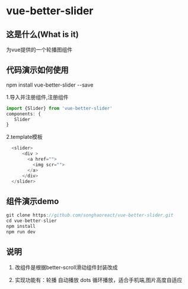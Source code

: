 # vue-better-slider

## 这是什么(What is it)
为vue提供的一个轮播图组件

## 代码演示如何使用

npm install vue-better-slider --save 

1.导入并注册组件,注册组件
```js
import {Slider} from 'vue-better-slider'
components: {
   Slider
}
```
2.template模板
```js
  <slider>
      <div >
        <a href="">
          <img scr="">
        </a>
      </div>
  </slider> 
```
## 组件演示demo

```js
git clone https://github.com/songhaoreact/vue-better-slider.git
cd vue-better-slier
npm install 
npm run dev
```
## 说明

1. 改组件是根据better-scroll滑动组件封装改成

2. 实现功能有：轮播 自动播放 dots 循环播放，适合手机端,图片高度自适应











